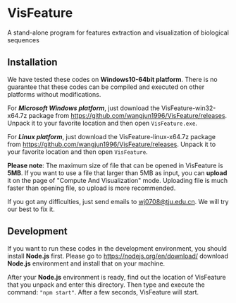 # VisFeature
A stand-alone program for features extraction and visualization of biological sequences

## Installation

We have tested these codes on **Windows10-64bit platform**. There is no guarantee that these codes can be compiled and executed on other platforms without modifications.

For ***Microsoft Windows platform***, just download the VisFeature-win32-x64.7z package from https://github.com/wangjun1996/VisFeature/releases. Unpack it to your favorite location and then open `VisFeature.exe`.

For ***Linux platform***, just download the VisFeature-linux-x64.7z package from https://github.com/wangjun1996/VisFeature/releases. Unpack it to your favorite location and then open `VisFeature`.

**Please note**: The maximum size of file that can be opened in VisFeature is **5MB**. If you want to use a file that larger than 5MB as input, you can **upload** it on the page of "Compute And Visualization" mode. Uploading file is much faster than opening file, so upload is more recommended.

If you got any difficulties, just send emails to wj0708@tju.edu.cn. We will try our best to fix it.

## Development
If you want to run these codes in the development environment, you should install **Node.js** first. Please go to https://nodejs.org/en/download/ download **Node.js** environment and install that on your machine.

After your **Node.js** environment is ready, find out the location of VisFeature that you unpack and enter this directory. Then type and execute the command: `"npm start"`. After a few seconds, VisFeature will start.
